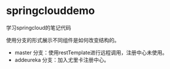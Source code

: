 # springclouddemo
学习springcloud的笔记代码

使用分支的形式展示不同组件是如何改变结构的。

- master 分支：使用restTemplate进行远程调用，注册中心未使用。
- addeureka 分支：加入尤里卡注册中心。
